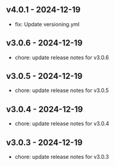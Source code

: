 ## v4.0.1 - 2024-12-19
* fix: Update versioning.yml
## v3.0.6 - 2024-12-19
* chore: update release notes for v3.0.6
## v3.0.5 - 2024-12-19
* chore: update release notes for v3.0.5
## v3.0.4 - 2024-12-19
* chore: update release notes for v3.0.4
## v3.0.3 - 2024-12-19
* chore: update release notes for v3.0.3
